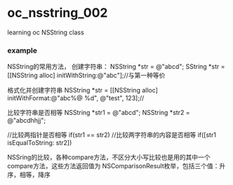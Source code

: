 # oc_nsstring_002
learning oc NSString class
### example
   NSString的常用方法，
   创建字符串：
    NSString *str = @"abcd";
    SString *str = [[NSString alloc] initWithString:@"abc"];//与第一种等价

   格式化并创建字符串
    NSString *str = [[NSString alloc] initWithFormat:@"abc%@ %d", @"test", 123];//

   比较字符串是否相等
    NSString *str1 = @"abcd";
    NSString *str2 = @"abcdhhjj";

   //比较两指针是否相等
    if(str1 == str2)
   //比较两字符串的内容是否相等
    if([str1 isEqualToString: str2])
     
   NSSring的比较，各种compare方法，不区分大小写比较也是用的其中一个compare方法，这些方法返回值为 NSComparisonResult枚举，包括三个值：升序，相等，降序
